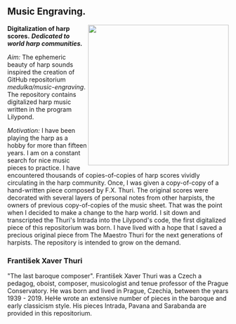 
  



## **Music Engraving.**

<img align="right" width="320" src="https://user-images.githubusercontent.com/53634881/175902034-629c65c4-d21b-4ca8-a226-7b2649bd2421.png" >

**Digitalization of harp scores.**
***Dedicated to world harp communities.***

*Aim:*
The ephemeric beauty of harp sounds inspired the creation of GitHub repositorium *medulka/music-engraving*. The repository contains digitalized harp music written in the program Lilypond. 

*Motivation:*
I have been playing the harp as a hobby for more than fifteen years. I am on a constant search for nice music pieces to practice. I have encountered thousands of copies-of-copies of harp scores vividly circulating in the harp community. Once, I was given a copy-of-copy of a hand-written piece composed by F.X. Thuri. The original scores were decorated with several layers of personal notes from other harpists, the owners of previous copy-of-copies of the music sheet. That was the point when I decided to make a change to the harp world. I sit down and transcripted the Thuri's Intrada into the Lilypond's code, the first digitalized piece of this repositorium was born. I have lived with a hope that I saved a precious original piece from The Maestro Thuri for the next generations of harpists. The repository is intended to grow on the demand. 


### František Xaver Thuri

"The last baroque composer". František Xaver Thuri was a Czech a pedagog, oboist, composer, musicologist and tenue professor of the Prague Conservatory. 
He was born and lived in Prague, Czechia, between the years 1939 - 2019. HeHe wrote an extensive number of pieces in the baroque and early classicism style. His pieces Intrada, Pavana and Sarabanda are provided in this repositorium. 




